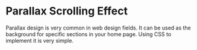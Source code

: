 # Parallax Scrolling Effect

Parallax design is very common in web design fields. It can be used as the background for specific sections in your home page. Using CSS to implement it is very simple.